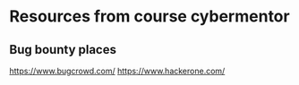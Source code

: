# Resources from course cybermentor

## Bug bounty places

https://www.bugcrowd.com/
https://www.hackerone.com/